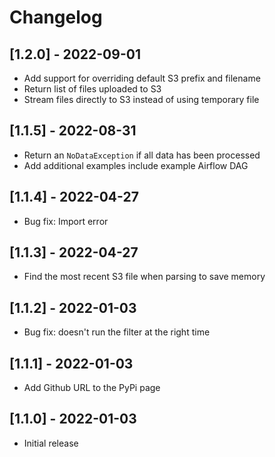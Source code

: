 # Changelog

## [1.2.0] - 2022-09-01

- Add support for overriding default S3 prefix and filename
- Return list of files uploaded to S3
- Stream files directly to S3 instead of using temporary file

## [1.1.5] - 2022-08-31

- Return an `NoDataException` if all data has been processed
- Add additional examples include example Airflow DAG

## [1.1.4] - 2022-04-27

- Bug fix: Import error

## [1.1.3] - 2022-04-27

- Find the most recent S3 file when parsing to save memory

## [1.1.2] - 2022-01-03

- Bug fix: doesn't run the filter at the right time

## [1.1.1] - 2022-01-03

- Add Github URL to the PyPi page

## [1.1.0] - 2022-01-03

- Initial release
